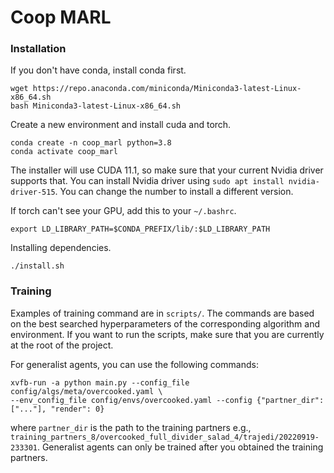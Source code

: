 # Coop MARL

### Installation

If you don't have conda, install conda first.
```
wget https://repo.anaconda.com/miniconda/Miniconda3-latest-Linux-x86_64.sh
bash Miniconda3-latest-Linux-x86_64.sh
```

Create a new environment and install cuda and torch.
```
conda create -n coop_marl python=3.8
conda activate coop_marl
```

The installer will use CUDA 11.1, so make sure that your current Nvidia driver supports that.
You can install Nvidia driver using `sudo apt install nvidia-driver-515`. You can change the number to install a different version.

If torch can't see your GPU, add this to your `~/.bashrc`.
```
export LD_LIBRARY_PATH=$CONDA_PREFIX/lib/:$LD_LIBRARY_PATH
```

Installing dependencies.
```
./install.sh
```

### Training

Examples of training command are in `scripts/`. The commands are based on the best searched hyperparameters of the corresponding algorithm and environment. If you want to run the scripts, make sure that you are currently at the root of the project.

For generalist agents, you can use the following commands:
```
xvfb-run -a python main.py --config_file config/algs/meta/overcooked.yaml \
--env_config_file config/envs/overcooked.yaml --config {"partner_dir": ["..."], "render": 0}
```
where `partner_dir` is the path to the training partners e.g., `training_partners_8/overcooked_full_divider_salad_4/trajedi/20220919-233301`.
Generalist agents can only be trained after you obtained the training partners.
